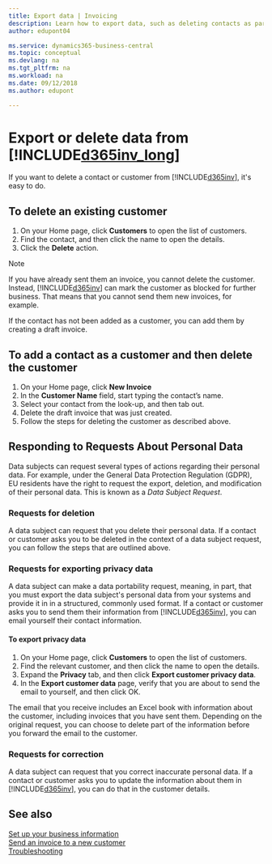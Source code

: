 ```yaml
---
title: Export data | Invoicing
description: Learn how to export data, such as deleting contacts as part of a data subject request.
author: edupont04

ms.service: dynamics365-business-central
ms.topic: conceptual
ms.devlang: na
ms.tgt_pltfrm: na
ms.workload: na
ms.date: 09/12/2018
ms.author: edupont

---
```

# Export or delete data from [!INCLUDE[d365inv_long](includes/d365inv_long.md)]

If you want to delete a contact or customer from [!INCLUDE[d365inv](includes/d365inv.md)], it's easy to do.  

## To delete an existing customer

1. On your Home page, click **Customers** to open the list of customers.
2. Find the contact, and then click the name to open the details.
3. Click the **Delete** action.

> [!NOTE]
> If you have already sent them an invoice, you cannot delete the customer. Instead, [!INCLUDE[d365inv](includes/d365inv.md)] can mark the customer as blocked for further business. That means that you cannot send them new invoices, for example.  

If the contact has not been added as a customer, you can add them by creating a draft invoice.

## To add a contact as a customer and then delete the customer

1. On your Home page, click **New Invoice**
2. In the **Customer Name** field, start typing the contact’s name.
3. Select your contact from the look-up, and then tab out.
4. Delete the draft invoice that was just created.
5. Follow the steps for deleting the customer as described above.

## Responding to Requests About Personal Data

Data subjects can request several types of actions regarding their personal data. For example, under the General Data Protection Regulation (GDPR), EU residents have the right to request the export, deletion, and modification of their personal data. This is known as a *Data Subject Request*.  

### Requests for deletion

A data subject can request that you delete their personal data. If a contact or customer asks you to be deleted in the context of a data subject request, you can follow the steps that are outlined above.  

### Requests for exporting privacy data

A data subject can make a data portability request, meaning, in part, that you must export the data subject's personal data from your systems and provide it in in a structured, commonly used format.  If a contact or customer asks you to send them their information from [!INCLUDE[d365inv](includes/d365inv.md)], you can email yourself their contact information.  

#### To export privacy data

1. On your Home page, click **Customers** to open the list of customers.
2. Find the relevant customer, and then click the name to open the details.
3. Expand the **Privacy** tab, and then click **Export customer privacy data**.
4. In the **Export customer data** page, verify that you are about to send the email to yourself, and then click OK.

The email that you receive includes an Excel book with information about the customer, including invoices that you have sent them. Depending on the original request, you can choose to delete part of the information before you forward the email to the customer.  

### Requests for correction

A data subject can request that you correct inaccurate personal data. If a contact or customer asks you to update the information about them in [!INCLUDE[d365inv](includes/d365inv.md)], you can do that in the customer details.  

## See also

[Set up your business information](set-up-business-profile.md)  
[Send an invoice to a new customer](send-invoice.md)  
[Troubleshooting](about-troubleshooting.md)  
